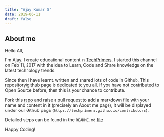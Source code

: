 ```yaml
---
title: "Ajay Kumar S"
date: 2019-06-11
draft: false
---
```


## About me
Hello All,

I'm Ajay. I create educational content in [TechPrimers](https://youtube.com/TechPrimers).
I started this channel on Feb 11, 2017 with the idea to Learn, Code and Share knowledge on the latest technology trends.

Since then I have learnt, written and shared lots of code in [Github](http://github.com/TechPrimers).
This repository/github page is dedicated to you all. If you have not contributed to Open Source before, then this is your chance to
contribute.

Fork this [repo](https://github.com/TechPrimers/techprimers.github.io) and raise a pull request to add a markdown file with your name and content in it (precisely an About me page), it will be displayed under our Github page
(`https://techprimers.github.io/contributors`).

Detailed steps can be found in the `README.md` [file](https://github.com/TechPrimers/techprimers.github.io/blob/master/README.md)

Happy Coding!
